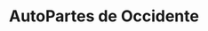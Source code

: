 ---
title: "AutoPartes de Occidente"
url: /pereira/autopartes-de-occidente/
shop: piezas de automóviles
---